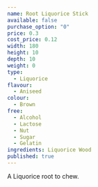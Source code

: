 ```yaml
---
name: Root Liquorice Stick
available: false
purchase_option: "0"
price: 0.3
cost_price: 0.12
width: 180
height: 10
depth: 10
weight: 0
type: 
  - Liquorice
flavour: 
  - Aniseed
colour: 
  - Brown
free: 
  - Alcohol
  - Lactose
  - Nut
  - Sugar
  - Gelatin
ingredients: Liquorice Wood
published: true
---
```

A Liquorice root to chew.